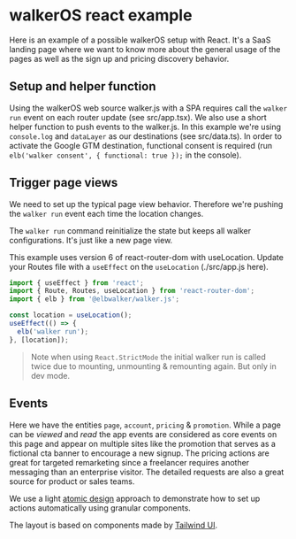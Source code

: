 # walkerOS react example

Here is an example of a possible walkerOS setup with React. It's a SaaS landing
page where we want to know more about the general usage of the pages as well as
the sign up and pricing discovery behavior.

## Setup and helper function

Using the walkerOS web source walker.js with a SPA requires call the
`walker run` event on each router update (see src/app.tsx). We also use a short
helper function to push events to the walker.js. In this example we're using
`console.log` and `dataLayer` as our destinations (see src/data.ts). In order to
activate the Google GTM destination, functional consent is required (run
`elb('walker consent', { functional: true });` in the console).

## Trigger page views

We need to set up the typical page view behavior. Therefore we're pushing the
`walker run` event each time the location changes.

The `walker run` command reinitialize the state but keeps all walker
configurations. It's just like a new page view.

This example uses version 6 of react-router-dom with useLocation. Update your
Routes file with a `useEffect` on the `useLocation` (./src/app.js here).

```ts
import { useEffect } from 'react';
import { Route, Routes, useLocation } from 'react-router-dom';
import { elb } from '@elbwalker/walker.js';

const location = useLocation();
useEffect(() => {
  elb('walker run');
}, [location]);
```

> Note when using `React.StrictMode` the initial walker run is called twice due
> to mounting, unmounting & remounting again. But only in dev mode.

## Events

Here we have the entities `page`, `account`, `pricing` & `promotion`. While a
page can be _viewed_ and _read_ the app events are considered as core events on
this page and appear on multiple sites like the promotion that serves as a
fictional cta banner to encourage a new signup. The pricing actions are great
for targeted remarketing since a freelancer requires another messaging than an
enterprise visitor. The detailed requests are also a great source for product or
sales teams.

We use a light
[atomic design](https://bradfrost.com/blog/post/atomic-web-design/) approach to
demonstrate how to set up actions automatically using granular components.

The layout is based on components made by
[Tailwind UI](https://tailwindui.com/).
